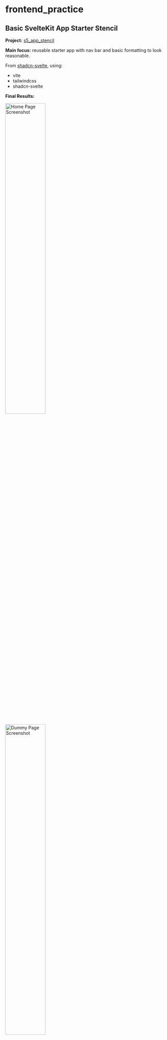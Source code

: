 # frontend_practice

## Basic SvelteKit App Starter Stencil

**Project:** [s5_app_stencil](https://github.com/drothermel/frontend_practice/tree/main/s5_app_stencil/README.md)

**Main focus:** reusable starter app with nav bar and basic formatting to look reasonable.

From [shadcn-svelte](https://next.shadcn-svelte.com/), using:
- vite
- tailwindcss
- shadcn-svelte

**Final Results:**

<img src="https://github.com/user-attachments/assets/191d3b24-d813-4528-ad12-670306ea75c6" alt="Home Page Screenshot" width="50%">

<img src="https://github.com/user-attachments/assets/265cb25b-9f6f-44ec-a530-15261f61ba70" alt="Dummy Page Screenshot" width="50%">



## TailwindCSS Basic Landing Page
**Project:** [tailwindcss-landing-one](https://github.com/drothermel/frontend_practice/tree/main/tailwindcss-landing-one/README.md)

**Main focus:** reactive page layout & interactive components.

From [this youtube video](https://www.youtube.com/watch?v=W-LDhPyv478), using:
- vite
- html
- tailwindcss
(no javascript or frameworks)

**Final Result:**

<img src="https://github.com/user-attachments/assets/cd3e480c-abfe-47cc-afcc-5f2525b0c290" alt="Landing Page Screenshot" width="100%">


